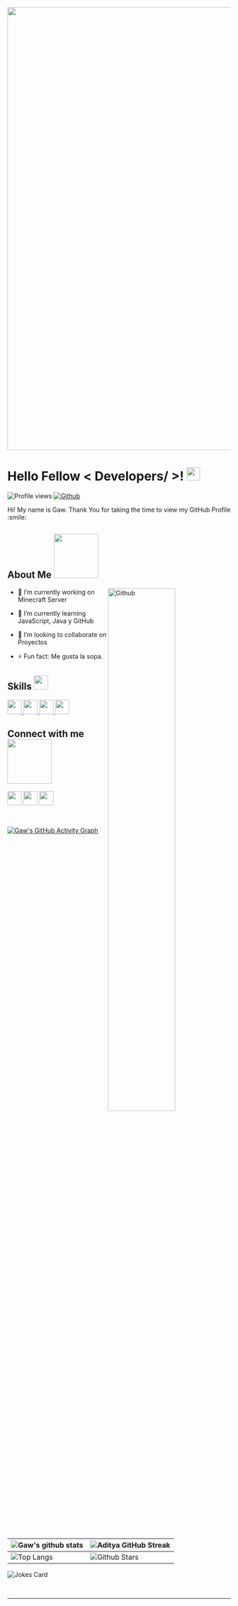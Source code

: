 <p align="center">
    <img width="1000" src="https://cdn.discordapp.com/attachments/852918689786495016/973671640867164200/Diseno_sin_titulo.gif">
</p>

<h1> Hello Fellow < Developers/ >! <img src = "https://raw.githubusercontent.com/MartinHeinz/MartinHeinz/master/wave.gif" width = 30px> </h1>
<p align='center'>
</p>


![Profile views](https://visitor-badge.glitch.me/badge?page_id=GawNull.GawNull)
[![Github](https://img.shields.io/github/followers/GawNull?label=Follow&style=social)](https://github.com/GawNull)

<div size='20px'> Hi! My name is Gaw. Thank You for taking the time to view my GitHub Profile :smile: 
</div>

<h2> About Me <img src = "https://media0.giphy.com/media/KDDpcKigbfFpnejZs6/giphy.gif?cid=ecf05e47oy6f4zjs8g1qoiystc56cu7r9tb8a1fe76e05oty&rid=giphy.gif" width = 100px></h2>

<img width="55%" align="right" alt="Github" src="https://raw.githubusercontent.com/onimur/.github/master/.resources/git-header.svg" />

- 🔭 I’m currently working on  Minecraft Server
  
- 🌱 I’m currently learning JavaScript, Java y GitHub
  
- 👯 I’m looking to collaborate on Proyectos
  
- ⚡ Fun fact: Me gusta la sopa.

<h2> Skills <img src = "https://media2.giphy.com/media/QssGEmpkyEOhBCb7e1/giphy.gif?cid=ecf05e47a0n3gi1bfqntqmob8g9aid1oyj2wr3ds3mg700bl&rid=giphy.gif" width = 32px> </h2>
<a href= https://github.com/Aditya664?tab=repositories&q=&type=&language=python&sort= > <img width ='32px' src ='https://raw.githubusercontent.com/rahulbanerjee26/githubAboutMeGenerator/main/icons/python.svg'> </a>
<a href= https://github.com/Aditya664?tab=repositories&q=&type=&language=javascript&sort= > <img width ='32px' src ='https://raw.githubusercontent.com/rahulbanerjee26/githubAboutMeGenerator/main/icons/javascript.svg'> </a>
<a href= https://github.com/Aditya664?tab=repositories&q=&type=&language=css&sort= > <img width ='32px' src ='https://raw.githubusercontent.com/rahulbanerjee26/githubAboutMeGenerator/main/icons/css.svg'> </a>
<a href= https://github.com/Aditya664?tab=repositories&q=&type=&language=html&sort= > <img width ='32px' src ='https://raw.githubusercontent.com/rahulbanerjee26/githubAboutMeGenerator/main/icons/html.svg'> </a>


<h2> Connect with me <img src='https://raw.githubusercontent.com/ShahriarShafin/ShahriarShafin/main/Assets/handshake.gif' width="100px"> </h2>
<a href = 'https://www.twitter.com/NoobCoder07'> <img width = '32px' align= 'center' src="https://raw.githubusercontent.com/rahulbanerjee26/githubAboutMeGenerator/main/icons/twitter.svg"/></a> 
<a href = 'http://aditya664.me/'> <img width = '32px' align= 'center' src="https://cdn.discordapp.com/attachments/852918689786495016/973679529606389791/Discord-Logo.png"/></a> 
<a href = 'https://www.github.com/GawNull'> <img width = '32px' align= 'center' src="https://raw.githubusercontent.com/rahulbanerjee26/githubAboutMeGenerator/main/icons/github.svg"/></a>
  
<br>
<br>
  <br>
  
[![Gaw's GitHub Activity Graph](https://activity-graph.herokuapp.com/graph?username=GawNull&theme=tokyonight)](https://github.com/GawNull)

| ![Gaw's github stats](https://github-readme-stats.vercel.app/api?username=GawNull&show_icons=true&theme=tokyonight) | ![Aditya GitHub Streak](https://github-readme-streak-stats.herokuapp.com/?user=GawNull&theme=tokyonight) |
| --- | --- |
| ![Top Langs](https://github-readme-stats.vercel.app/api/top-langs/?username=GawNull&theme=tokyonight) | ![Github Stars](https://github-readme-stats.vercel.app/api?username=GawNull&show_icons=true&locale=en&count_private=true&hide_rank=true&custom_title=My%20GitHub%20Stats&disable_animations=true&theme=tokyonight) |

![Jokes Card](https://readme-jokes.vercel.app/api?theme=tokyonight)


<br>


-----
